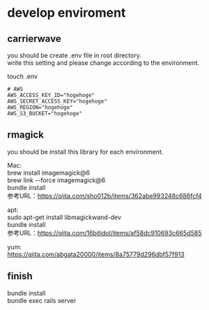 # develop enviroment

## carrierwave
you should be create .env file in root directory.  
write this setting and please change according to the environment.  

touch .env

```
# AWS
AWS_ACCESS_KEY_ID="hogehoge"
AWS_SECRET_ACCESS_KEY="hogehoge"
AWS_REGION="hogehoge"
AWS_S3_BUCKET="hogehoge"
```

## rmagick
you should be install this library for each environment.

Mac:  
brew install imagemagick@6  
brew link --force imagemagick@6  
bundle install  
参考URL：https://qiita.com/sho012b/items/362abe993248c686fcf4  

apt:  
sudo apt-get install libmagickwand-dev  
bundle install  
参考URL：https://qiita.com/16bitidol/items/af58dc910693c665d585  

yum:  
https://qiita.com/abgata20000/items/8a75779d296dbf57f913  

## finish
bundle install  
bundle exec rails server  
